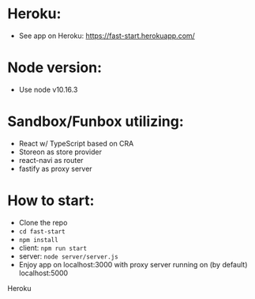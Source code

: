 # Heroku:
* See app on Heroku: https://fast-start.herokuapp.com/

# Node version:
* Use node v10.16.3

# Sandbox/Funbox utilizing:
* React w/ TypeScript based on CRA
* Storeon as store provider
* react-navi as router
* fastify as proxy server

# How to start:
* Clone the repo
* `cd fast-start`
* `npm install`
* client: `npm run start`
* server: `node server/server.js`
* Enjoy app on localhost:3000 with proxy server running on (by default) localhost:5000

Heroku
